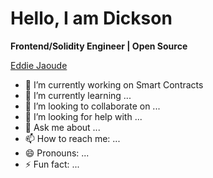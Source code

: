 # Hello, I am Dickson

**Frontend/Solidity Engineer | Open Source**

<a href="http://eddiejaoude.io">Eddie Jaoude</a>

- 🔭 I’m currently working on Smart Contracts
- 🌱 I’m currently learning ...
- 👯 I’m looking to collaborate on ...
- 🤔 I’m looking for help with ...
- 💬 Ask me about ...
- 📫 How to reach me: ...
- 😄 Pronouns: ...
- ⚡ Fun fact: ...
